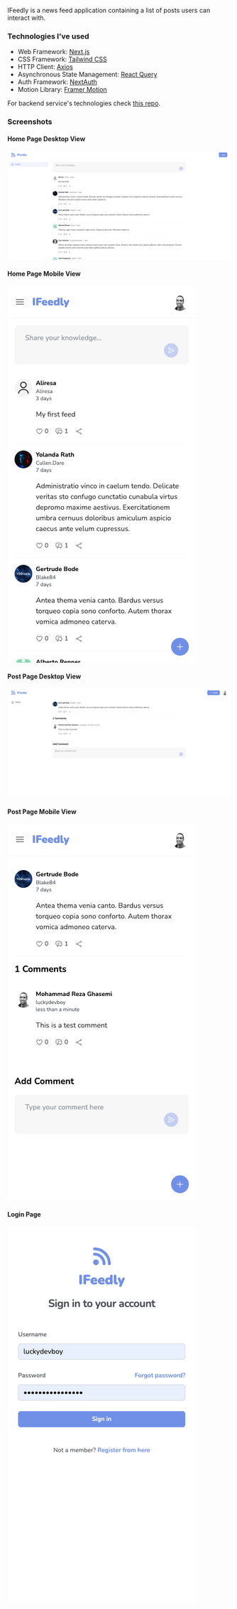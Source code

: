 IFeedly is a news feed application containing a list of posts users can interact with.

### Technologies I've used

- Web Framework: [Next.js](https://nextjs.org/)
- CSS Framework: [Tailwind CSS](https://tailwindcss.com/)
- HTTP Client: [Axios](https://axios-http.com/docs/intro)
- Asynchronous State Management: [React Query](https://tanstack.com/query/latest)
- Auth Framework: [NextAuth](https://next-auth.js.org/)
- Motion Library: [Framer Motion](https://www.framer.com/motion/)

For backend service's technologies check [this repo](https://github.com/luckydevboy/ifeedly-backend).

### Screenshots

#### Home Page Desktop View
![Home Page Desktop View](./public/assets/img/home-desktop.png)

#### Home Page Mobile View
![Home Page Mobile View](./public/assets/img/home-mobile.png)

#### Post Page Desktop View
![Post Page Desktop View](./public/assets/img/post-desktop.png)

#### Post Page Mobile View
![Post Page Mobile View](./public/assets/img/post-mobile.png)

#### Login Page
![Login Page](./public/assets/img/login.png)

